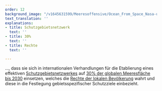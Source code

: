 ```yaml
---
order: 12
background_image: "/v1645631599/Meeresoffensive/Ocean_From_Space_Nasa-unsplash_z0znzq.jpg"
text_translation: ''
explanations:
- title: Schutzgebietsnetzwerk
  text: ''
- title: 30%
  text: ''
- title: Rechte
  text: ''

---
```

…, dass sie sich in internationalen Verhandlungen für die Etablierung eines effektiven [Schutzgebietsnetzwerkes](# "Schutzgebietsnetzwerk") auf [30% der globalen Meeresfläche bis 2030](# "30%") einsetzen, welches die [Rechte der lokalen Bevölkerung](# "Rechte") wahrt und diese in die Festlegung gebietsspezifischer Schutzziele einbezieht.